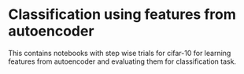 # Classification using features from autoencoder

This contains notebooks with step wise trials for cifar-10 for learning features from autoencoder and evaluating them for classification task.

